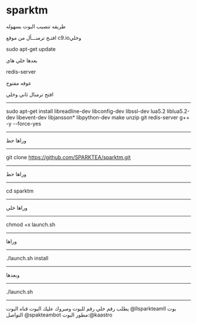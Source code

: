 # sparktm

طريقه تنصيب البوت بسهوله

افتـح  ترمنـــأل من موقع c9.ioوخلي

sudo apt-get update 

بعدها خلي هاي

redis-server

عوفه مفتوح

افتح ترمنال ثاني وخلي
************************************************************
sudo apt-get install libreadline-dev libconfig-dev libssl-dev lua5.2 liblua5.2-dev libevent-dev libjansson* libpython-dev make unzip git redis-server g++ -y --force-yes
************************************************************
وراها حط
**************
git clone https://github.com/SPARKTEA/sparktm.git
*****************************************************
وراها حط
**************************
cd sparktm
**************************
وراها خلي
**************************
chmod +x launch.sh
**************************
وراها
**************************
./launch.sh install
**************************
وبعدها
**************************
./launch.sh 
**************************
يطلب رقم خلي رقم للبوت ومبروك عليك البوت 
قناه البوت @llsparkteamll
بوت التواصل @spakteambot
مطور البوت:@kaastro
